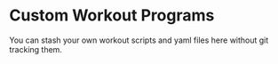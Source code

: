 # Custom Workout Programs

You can stash your own workout scripts and yaml files here without git tracking them.
